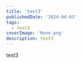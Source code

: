 ```yaml
---
title: 'test3'
publishedDate: '2024-04-03'
tags:
  - test3
coverImage: 'None.png'
description: test3
---
```


test3
